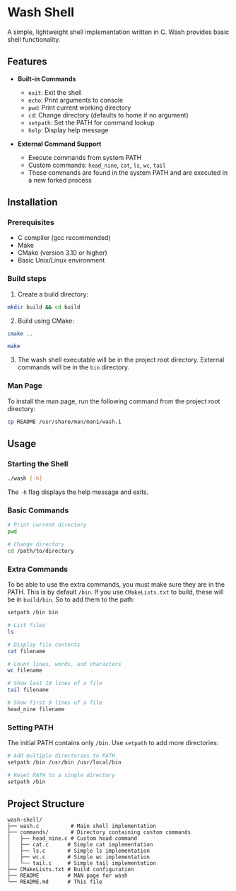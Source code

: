 # Wash Shell

A simple, lightweight shell implementation written in C. Wash provides basic shell functionality.

## Features

- **Built-in Commands**
  - `exit`: Exit the shell
  - `echo`: Print arguments to console
  - `pwd`: Print current working directory
  - `cd`: Change directory (defaults to home if no argument)
  - `setpath`: Set the PATH for command lookup
  - `help`: Display help message

- **External Command Support**
  - Execute commands from system PATH
  - Custom commands: `head_nine`, `cat`, `ls`, `wc`, `tail`
  - These commands are found in the system PATH and are executed in a new forked process

## Installation

### Prerequisites

- C compiler (gcc recommended)
- Make
- CMake (version 3.10 or higher)
- Basic Unix/Linux environment

### Build steps

1. Create a build directory:
```bash
mkdir build && cd build
```

2. Build using CMake:
```bash
cmake ..
```
```bash
make
```

3. The wash shell executable will be in the project root directory. External commands will be in the `bin` directory.

### Man Page

To install the man page, run the following command from the project root directory:
```bash
cp README /usr/share/man/man1/wash.1
```

## Usage

### Starting the Shell

```bash
./wash [-h]
```

The `-h` flag displays the help message and exits.

### Basic Commands

```bash
# Print current directory
pwd

# Change directory
cd /path/to/directory
```

### Extra Commands

To be able to use the extra commands, you must make sure they are in the PATH. This is by default `/bin`. If you use `CMakeLists.txt` to build, these will be in `build/bin`. So to add them to the path:

```bash
setpath /bin bin
```

```bash
# List files
ls

# Display file contents
cat filename

# Count lines, words, and characters
wc filename

# Show last 10 lines of a file
tail filename

# Show first 9 lines of a file
head_nine filename
```

### Setting PATH

The initial PATH contains only `/bin`. Use `setpath` to add more directories:

```bash
# Add multiple directories to PATH
setpath /bin /usr/bin /usr/local/bin

# Reset PATH to a single directory
setpath /bin
```


## Project Structure

```
wash-shell/
├── wash.c          # Main shell implementation
├── commands/       # Directory containing custom commands
│   ├── head_nine.c # Custom head command
│   ├── cat.c      # Simple cat implementation
│   ├── ls.c       # Simple ls implementation
│   ├── wc.c       # Simple wc implementation
│   └── tail.c     # Simple tail implementation
├── CMakeLists.txt # Build configuration
├── README         # MAN page for wash
└── README.md      # This file
```